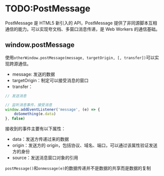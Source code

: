 # TODO:PostMessage

PostMessage 是 HTML5 新引入的 API，PostMessage 提供了非同源脚本互相通信的能力。可以实现夸文档、多窗口消息传递，是 Web Workers 的通信基础。

## window.postMessage

使用`otherWindow.postMessage(message, targetOrigin, [, transfer])`可以实现跨源通信。

- message: 发送的数据
- targetOrigin：制定可以接受消息的窗口
- transfer：

```JavaScript
// 发送消息

// 监听消息事件，接受消息
window.addEventListener('message', (e) => {
    doSomething(e.data)
}, false)
```

接收到的事件主要有以下属性：

- data：发送方传递过来的数据
- origin：发送方的 origin，包括协议、域名、端口，可以通过该属性验证发送方的身份
- source：发送消息窗口对象的引用

`postMessage()`和`onmessage(e)`的数据传递并不是数据的共享而是数据的复制
